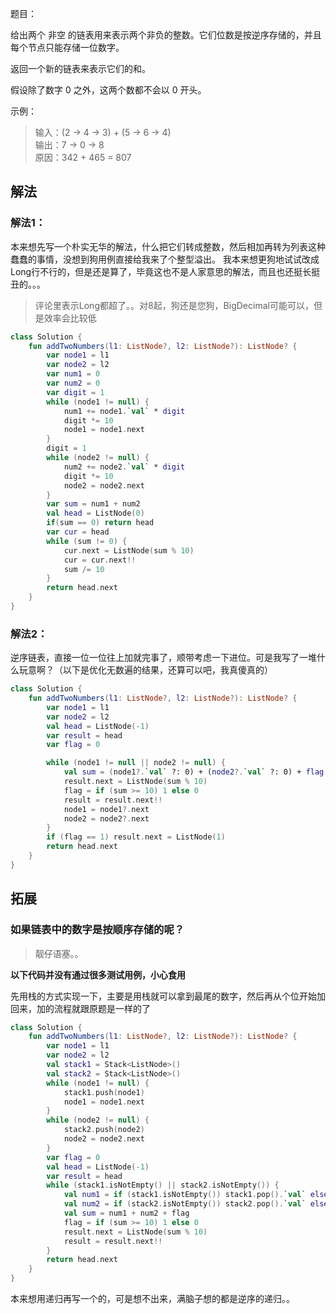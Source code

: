 题目：

给出两个 非空 的链表用来表示两个非负的整数。它们位数是按逆序存储的，并且每个节点只能存储一位数字。

返回一个新的链表来表示它们的和。

假设除了数字 0 之外，这两个数都不会以 0 开头。

示例：
>输入：(2 -> 4 -> 3) + (5 -> 6 -> 4)  
输出：7 -> 0 -> 8  
原因：342 + 465 = 807

## 解法
### 解法1：
本来想先写一个朴实无华的解法，什么把它们转成整数，然后相加再转为列表这种蠢蠢的事情，没想到狗用例直接给我来了个整型溢出。
我本来想更狗地试试改成Long行不行的，但是还是算了，毕竟这也不是人家意思的解法，而且也还挺长挺丑的。。。
>评论里表示Long都超了。。对8起，狗还是您狗，BigDecimal可能可以，但是效率会比较低

```kotlin
class Solution {
    fun addTwoNumbers(l1: ListNode?, l2: ListNode?): ListNode? {
        var node1 = l1
        var node2 = l2
        var num1 = 0
        var num2 = 0
        var digit = 1
        while (node1 != null) {
            num1 += node1.`val` * digit
            digit *= 10
            node1 = node1.next
        }
        digit = 1
        while (node2 != null) {
            num2 += node2.`val` * digit
            digit *= 10
            node2 = node2.next
        }
        var sum = num1 + num2
        val head = ListNode(0)
        if(sum == 0) return head
        var cur = head
        while (sum != 0) {
            cur.next = ListNode(sum % 10)
            cur = cur.next!!
            sum /= 10
        }
        return head.next
    }
}
```

### 解法2：
逆序链表，直接一位一位往上加就完事了，顺带考虑一下进位。可是我写了一堆什么玩意啊？（以下是优化无数遍的结果，还算可以吧，我真傻真的）
```kotlin
class Solution {
    fun addTwoNumbers(l1: ListNode?, l2: ListNode?): ListNode? {
        var node1 = l1
        var node2 = l2
        val head = ListNode(-1)
        var result = head
        var flag = 0

        while (node1 != null || node2 != null) {
            val sum = (node1?.`val` ?: 0) + (node2?.`val` ?: 0) + flag
            result.next = ListNode(sum % 10)
            flag = if (sum >= 10) 1 else 0
            result = result.next!!
            node1 = node1?.next
            node2 = node2?.next
        }
        if (flag == 1) result.next = ListNode(1)
        return head.next
    }
}
```

## 拓展
### 如果链表中的数字是按顺序存储的呢？
>靓仔语塞。。

**以下代码并没有通过很多测试用例，小心食用**

先用栈的方式实现一下，主要是用栈就可以拿到最尾的数字，然后再从个位开始加回来，加的流程就跟原题是一样的了  
```kotlin
class Solution {
    fun addTwoNumbers(l1: ListNode?, l2: ListNode?): ListNode? {
        var node1 = l1
        var node2 = l2
        val stack1 = Stack<ListNode>()
        val stack2 = Stack<ListNode>()
        while (node1 != null) {
            stack1.push(node1)
            node1 = node1.next
        }
        while (node2 != null) {
            stack2.push(node2)
            node2 = node2.next
        }
        var flag = 0
        val head = ListNode(-1)
        var result = head
        while (stack1.isNotEmpty() || stack2.isNotEmpty()) {
            val num1 = if (stack1.isNotEmpty()) stack1.pop().`val` else 0
            val num2 = if (stack2.isNotEmpty()) stack2.pop().`val` else 0
            val sum = num1 + num2 + flag
            flag = if (sum >= 10) 1 else 0
            result.next = ListNode(sum % 10)
            result = result.next!!
        }
        return head.next
    }
}
```
本来想用递归再写一个的，可是想不出来，满脑子想的都是逆序的递归。。
